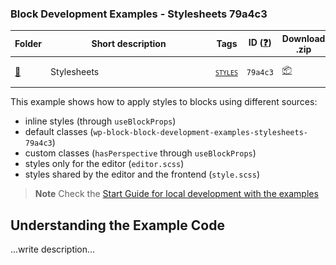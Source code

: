 ### Block Development Examples - Stylesheets 79a4c3

<!-- Please, do not remove these @TABLE EXAMPLES BEGIN and @TABLE EXAMPLES END comments or modify the table inside. This table is automatically generated from the data at data/examples.json and data/tags.json -->
<!-- @TABLE EXAMPLES BEGIN -->
| Folder                                                                                                   | <span style="display: inline-block; width:250px">Short description</span> | Tags                                                                                                                              | ID ([❓](https://github.com/WordPress/block-development-examples/wiki/04-Why-an-ID-for-every-example%3F "Why an ID for every example?")) | Download .zip                                                                                                                                                                                                                                                       | Live Demo                                                                                                                                                                                                                                                                                                                                                                                                                                                                                                                                                                                                                                                                                                                                                                                                                                                                              |
| -------------------------------------------------------------------------------------------------------- | ------------------------------------------------------------------------- | --------------------------------------------------------------------------------------------------------------------------------- | -------------------------------------------------------------------------------------------------------------------------------------------- | ------------------------------------------------------------------------------------------------------------------------------------------------------------------------------------------------------------------------------------------------------------------- | -------------------------------------------------------------------------------------------------------------------------------------------------------------------------------------------------------------------------------------------------------------------------------------------------------------------------------------------------------------------------------------------------------------------------------------------------------------------------------------------------------------------------------------------------------------------------------------------------------------------------------------------------------------------------------------------------------------------------------------------------------------------------------------------------------------------------------------------------------------------------------------- |
| [📁](https://github.com/WordPress/block-development-examples/tree/trunk/plugins/stylesheets-79a4c3) | Stylesheets                                                               | <small><code><a href="https://github.com/WordPress/block-development-examples/wiki/03-Tags#styles">STYLES</a></code></small> | `79a4c3`                                                                                                                                     | [📦](https://raw.githubusercontent.com/WordPress/block-development-examples/deploy/zips/stylesheets-79a4c3.zip "Install the plugin using this zip and activate it. Then use the ID of the block (79a4c3) to find it and add it to a post to see it in action") | [![](https://raw.githubusercontent.com/WordPress/block-development-examples/trunk/assets/icon-wp.svg)](https://playground.wordpress.net/#%7B%22landingPage%22:%22/wp-admin/plugins.php%22,%22steps%22:%5B%7B%22step%22:%22login%22,%22username%22:%22admin%22,%22password%22:%22password%22%7D,%7B%22step%22:%22mkdir%22,%22path%22:%22/downloads%22%7D,%7B%22step%22:%22writeFile%22,%22path%22:%22/downloads/plugin.zip%22,%22data%22:%7B%22resource%22:%22url%22,%22url%22:%22https://raw.githubusercontent.com/WordPress/block-development-examples/deploy/zips/stylesheets-79a4c3.zip%22,%22caption%22:%22Downloading%20plugin...%22%7D%7D,%7B%22step%22:%22installPlugin%22,%22pluginZipFile%22:%7B%22resource%22:%22vfs%22,%22path%22:%22/downloads/plugin.zip%22%7D%7D%5D%7D "Use the ID of the block (79a4c3) to find it and add it to a post to see it in action") |
<!-- @TABLE EXAMPLES END -->

This example shows how to apply styles to blocks using different sources:
- inline styles (through `useBlockProps`)
- default classes (`wp-block-block-development-examples-stylesheets-79a4c3`)
- custom classes (`hasPerspective` through `useBlockProps`)
- styles only for the editor (`editor.scss`)
- styles shared by the editor and the frontend (`style.scss`)

> **Note**
> Check the [Start Guide for local development with the examples](https://github.com/WordPress/block-development-examples/wiki/02-Examples#start-guide-for-local-development-with-the-examples)

## Understanding the Example Code

...write description...